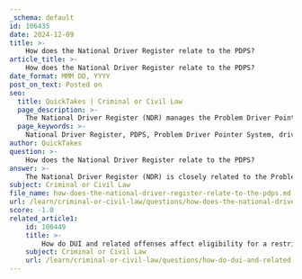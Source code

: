 ```yaml
---
_schema: default
id: 106435
date: 2024-12-09
title: >-
    How does the National Driver Register relate to the PDPS?
article_title: >-
    How does the National Driver Register relate to the PDPS?
date_format: MMM DD, YYYY
post_on_text: Posted on
seo:
  title: QuickTakes | Criminal or Civil Law
  page_description: >-
    The National Driver Register (NDR) manages the Problem Driver Pointer System (PDPS), which tracks individuals with revoked or suspended driving privileges and serious traffic violations, ensuring accurate driver status checks for licensing.
  page_keywords: >-
    National Driver Register, PDPS, Problem Driver Pointer System, driving privileges, driver licensing officials, revoked licenses, traffic violations, State of Inquiry, State of Record, driver status, road safety, compliance, jurisdictions
author: QuickTakes
question: >-
    How does the National Driver Register relate to the PDPS?
answer: >-
    The National Driver Register (NDR) is closely related to the Problem Driver Pointer System (PDPS) as it serves as the managing body for this computerized database. The PDPS contains critical information about individuals whose driving privileges have been revoked, suspended, canceled, or denied, as well as those who have been convicted of serious traffic violations.\n\nWhen a jurisdiction's driver licensing officials conduct a search of the PDPS, they are essentially querying the NDR to determine the driving status of an individual. The PDPS will "point" the State of Inquiry (SOI) to the State of Record (SOR), where the individual's detailed driver status and history information is maintained. This process is essential for ensuring that individuals applying for new driver's licenses or renewing existing ones are not eligible to drive if their privileges have been withdrawn.\n\nFurthermore, the NDR requires participating states to submit identifying information about drivers with revoked licenses, which includes their name, date of birth, gender, driver license number, and the reporting state. This information is crucial for maintaining an accurate and up-to-date database that can be accessed by all 51 U.S. jurisdictions, thereby enhancing road safety and compliance with driving regulations. \n\nIn summary, the NDR and PDPS work together to provide a comprehensive system for tracking problem drivers and ensuring that licensing decisions are made based on accurate and current information.
subject: Criminal or Civil Law
file_name: how-does-the-national-driver-register-relate-to-the-pdps.md
url: /learn/criminal-or-civil-law/questions/how-does-the-national-driver-register-relate-to-the-pdps
score: -1.0
related_article1:
    id: 106449
    title: >-
        How do DUI and related offenses affect eligibility for a restricted driver license?
    subject: Criminal or Civil Law
    url: /learn/criminal-or-civil-law/questions/how-do-dui-and-related-offenses-affect-eligibility-for-a-restricted-driver-license
---
```


&nbsp;